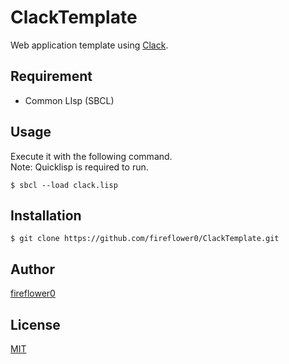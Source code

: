 # ClackTemplate

Web application template using [Clack](https://github.com/fukamachi/clack).  

## Requirement

- Common LIsp (SBCL)

## Usage

Execute it with the following command.  
Note: Quicklisp is required to run.  

    $ sbcl --load clack.lisp

## Installation

    $ git clone https://github.com/fireflower0/ClackTemplate.git

## Author

[fireflower0](https://twitter.com/fireflower0)  

## License

[MIT](https://choosealicense.com/licenses/mit/)  
